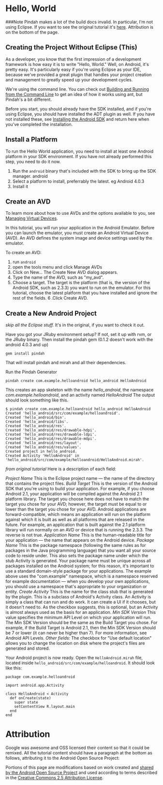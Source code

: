 Hello, World
=========================

###Note
Pindah makes a lot of the build docs invalid. In particular, I'm not using Eclipse. If you want to see the original tutorial it's [here](http://developer.android.com/resources/tutorials/hello-world.html). Attribution is on the bottom of the page.


Creating the Project Without Eclipse (This)
-------------
As a developer, you know that the first impression of a development framework is how easy it is to write "Hello, World." Well, on Android, it's pretty easy. It's particularly easy if you're using Eclipse as your IDE, because we've provided a great plugin that handles your project creation and management to greatly speed up your development cycles.

We're using the command line. You can check out [Building and Running from the Command Line](http://developer.android.com/guide/developing/building/building-cmdline.html) to get an idea of how it works using ant, but Pindah's a bit different.

Before you start, you should already have the SDK installed, and if you're using Eclipse, you should have installed the ADT plugin as well. If you have not installed these, see [Installing the Android SDK](http://developer.android.com/sdk/installing.html) and return here when you've completed the installation.



Install a Platform
-------------------

To run the Hello World application, you need to install at least one Android platform in your SDK environment. If you have not already performed this step, you need to do it now.

1. Run the `android` binary that's included with the SDK to bring up the SDK manager. 
    android
2. Select a platform to install, preferrably the latest. eg Android 4.0.3
3. Install it


Create an AVD
-----------------

To learn more about how to use AVDs and the options available to you, see [Managing Virtual Devices](http://developer.android.com/guide/developing/devices/index.html).

In this tutorial, you will run your application in the Android Emulator. Before you can launch the emulator, you must create an Android Virtual Device (AVD). An AVD defines the system image and device settings used by the emulator.

To create an AVD:

1. run `android`
2. open the tools menu and click Manage AVDs
3. Click on New...
   The Create New AVD dialog appears.
4. Type the name of the AVD, such as "my_avd".
5. Choose a target.
   The target is the platform (that is, the version of the Android SDK, such as 2.3.3) you want to run on the emulator. For this tutorial, choose the latest platform that you have installed and ignore the rest of the fields.
6 .Click Create AVD.

Create a New Android Project
---------------
_skip all the Eclipse stuff._ It's in the original, if you want to check it out.

Have you got your JRuby environment setup? If not, set it up with rvm, or the JRuby binary. Then install the pindah gem (0.1.2 doesn't work with the android 4.0.3 and up)

    gem install pindah

That will install pindah and mirah and all their dependencies.

Run the Pindah Generator

    pindah create com.example.helloandroid hello_android HelloAndroid

This creates an app skeleton with the name *hello_android*, the namespace *com.example.helloandroid*, and an activity named *HelloAndroid*
The output should look something like this.

    $ pindah create com.example.helloandroid hello_android HelloAndroid
    Created 'hello_android/src/com/example/helloandroid'.
    Created 'hello_android/bin'.
    Created 'hello_android/libs'.
    Created 'hello_android/res'.
    Created 'hello_android/res/drawable-hdpi'.
    Created 'hello_android/res/drawable-ldpi'.
    Created 'hello_android/res/drawable-mdpi'.
    Created 'hello_android/res/layout'.
    Created 'hello_android/res/values'.
    Created project in hello_android.
    Created Activity 'HelloAndroid' in 'hello_android/src/com/example/helloandroid/HelloAndroid.mirah'.

_from original tutorial_
Here is a description of each field:

_Project Name_
This is the Eclipse project name — the name of the directory that contains the project files.
_Build Target_
This is the version of the Android SDK that you're using to build your application. For example, if you choose Android 2.1, your application will be compiled against the Android 2.1 platform library. The target you choose here does not have to match the target you chose for your AVD; however, the target must be equal to or lower than the target you chose for your AVD. Android applications are forward-compatible, which means an application will run on the platform against which it is built as well as all platforms that are released in the future. For example, an application that is built against the 2.1 platform library will run normally on an AVD or device that is running the 2.3.3. The reverse is not true.
_Application Name_
This is the human-readable title for your application — the name that appears on the Android device.
_Package Name_
This is the package namespace (following the same rules as for packages in the Java programming language) that you want all your source code to reside under. This also sets the package name under which the stub Activity is generated.
Your package name must be unique across all packages installed on the Android system; for this reason, it's important to use a standard domain-style package for your applications. The example above uses the "com.example" namespace, which is a namespace reserved for example documentation — when you develop your own applications, you should use a namespace that's appropriate to your organization or entity.
_Create Activity_
This is the name for the class stub that is generated by the plugin. This is a subclass of Android's Activity class. An Activity is simply a class that can run and do work. It can create a UI if it chooses, but it doesn't need to. As the checkbox suggests, this is optional, but an Activity is almost always used as the basis for an application.
_Min SDK Version_
This value specifies the minimum API Level on which your application will run. The Min SDK Version should be the same as the Build Target you chose. For example, if the Build Target is Android 2.1, then the Min SDK Version should be 7 or lower (it can never be higher than 7). For more information, see Android API Levels.
_Other fields:_ The checkbox for "Use default location" allows you to change the location on disk where the project's files are generated and stored.


Your Android project is now ready. Open the `HelloAndroid.mirah` file, located inside `hello_android/src/com/example/helloandroid`. It should look like this:

```mirah
package com.example.helloandroid

import android.app.Activity

class HelloAndroid < Activity
  def onCreate(state)
    super state
    setContentView R.layout.main
  end
end
```

# Attribution

Google was awesome and OSS licensed their content so that it could be remixed. All the tutorial content should have a paragraph at the bottom as follows, attributing it to the Android Open Source Project:

Portions of this page are modifications based on work created and [shared by the Android Open Source Project](http://code.google.com/policies.html ) and used according to terms described in the [Creative Commons 2.5 Attribution License](http://creativecommons.org/licenses/by/2.5/).

